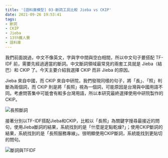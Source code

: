 ```yaml
---
title: '[語料庫模型] 03-斷詞工具比較 Jieba vs CKIP'
date: 2021-09-26 19:53:41
tags:
- 斷詞
- CKIP
- Jieba
- 13th鐵人賽
- 語料庫
---
```


我們前面說過，中文不像英文，字與字中間與空白相間，所以中文句子要搭配 TF-IDF 前，需要先經過適當的斷詞。中文斷詞領域最常見的兩套工具就是 Jieba（結巴）和 CKIP 了。今天主要介紹我選擇 CKIP 而非 Jieba 的原因。
<!-- more -->

Jieba 來自中國，而 CKIP 來自中研院，我們發現同樣的句子，將「長」、「照」判斷為兩個詞，而 CKIP 則是將「長照」視為一個詞，可能原因是台灣與中國用語不同。考慮問答集中可能會有較多台灣用語，所以本研究最終選擇使用中研院製作的 CKIP。

![長照斷詞](長照斷詞.jpg)

接著分別以TF-IDF搭配Jieba和CKIP，比較以「長照」為關鍵字搜尋最接近的問句，使用Jieba斷詞的結果，系統找到的是「什麼是定點乾燥?」；使用CKIP斷詞的結果，系統找到的是「長照服務專線」。很明顯使用CKIP斷詞，系統能找到更貼切的問句。

![斷詞與TFIDF](斷詞與TFIDF.jpg)
